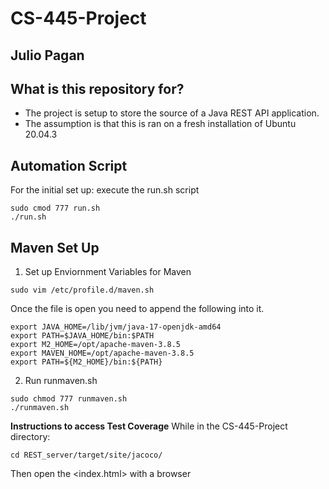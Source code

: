 # CS-445-Project

## Julio Pagan

## What is this repository for?
  - The project is setup to store the source of a Java REST API application.
  - The assumption is that this is ran on a fresh installation of Ubuntu 20.04.3

## Automation Script
For the initial set up: execute the run.sh script
```
sudo cmod 777 run.sh
./run.sh
```

## Maven Set Up

1. Set up Enviornment Variables for Maven
```
sudo vim /etc/profile.d/maven.sh
```

Once the file is open you need to append the following into it.
```
export JAVA_HOME=/lib/jvm/java-17-openjdk-amd64
export PATH=$JAVA_HOME/bin:$PATH
export M2_HOME=/opt/apache-maven-3.8.5
export MAVEN_HOME=/opt/apache-maven-3.8.5
export PATH=${M2_HOME}/bin:${PATH}
```

2. Run runmaven.sh 
```
sudo chmod 777 runmaven.sh
./runmaven.sh
```



**Instructions to access Test Coverage**
While in the CS-445-Project directory:
```
cd REST_server/target/site/jacoco/
```
Then open the <index.html> with a browser
